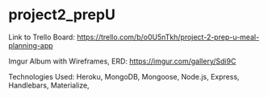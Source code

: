 # project2_prepU
Link to Trello Board: https://trello.com/b/o0U5nTkh/project-2-prep-u-meal-planning-app

Imgur Album with Wireframes, ERD: https://imgur.com/gallery/Sdi9C

Technologies Used: Heroku, MongoDB, Mongoose, Node.js, Express, Handlebars, Materialize, 
